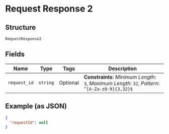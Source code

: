 
# Request Response 2

## Structure

`RequestResponse2`

## Fields

| Name | Type | Tags | Description |
|  --- | --- | --- | --- |
| `request_id` | `string` | Optional | **Constraints**: *Minimum Length*: `3`, *Maximum Length*: `32`, *Pattern*: `^[A-Za-z0-9]{3,32}$` |

## Example (as JSON)

```json
{
  "requestId": null
}
```

